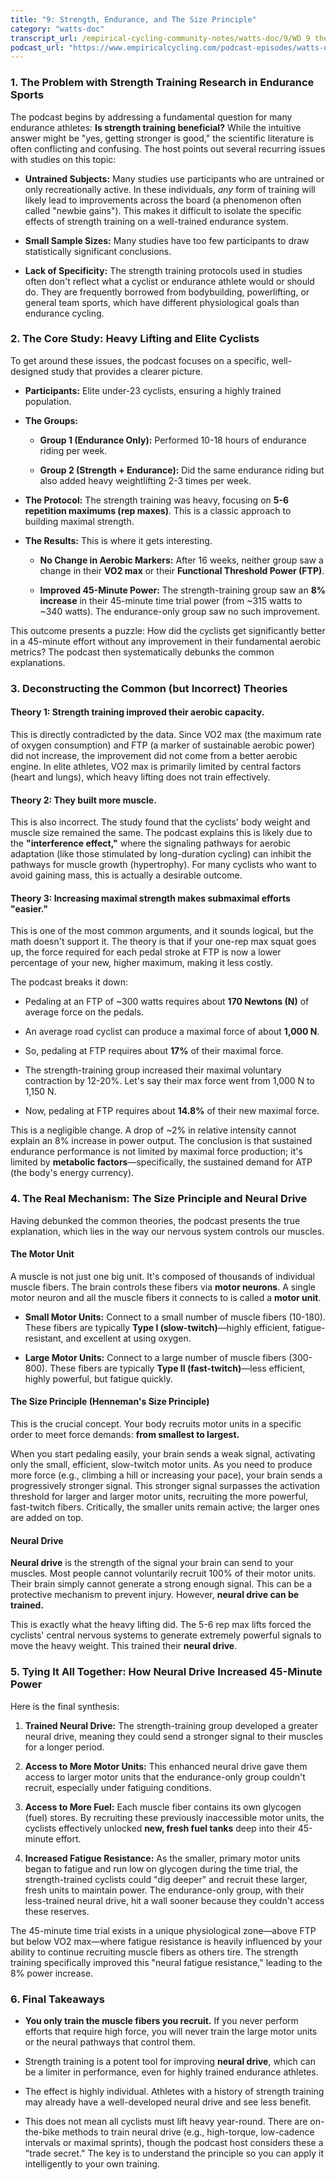 ```yaml
---
title: "9: Strength, Endurance, and The Size Principle"
category: "watts-doc"
transcript_url: /empirical-cycling-community-notes/watts-doc/9/WD 9 the size principle (transcribed on 08-Aug-2025 10-43-01).txt
podcast_url: "https://www.empiricalcycling.com/podcast-episodes/watts-doc-9-strength-endurance-and-the-size-principle"
---
```



### 1. The Problem with Strength Training Research in Endurance Sports

The podcast begins by addressing a fundamental question for many endurance athletes: **Is strength training beneficial?** While the intuitive answer might be "yes, getting stronger is good," the scientific literature is often conflicting and confusing. The host points out several recurring issues with studies on this topic:

-   **Untrained Subjects:** Many studies use participants who are untrained or only recreationally active. In these individuals, _any_ form of training will likely lead to improvements across the board (a phenomenon often called "newbie gains"). This makes it difficult to isolate the specific effects of strength training on a well-trained endurance system.
    
-   **Small Sample Sizes:** Many studies have too few participants to draw statistically significant conclusions.
    
-   **Lack of Specificity:** The strength training protocols used in studies often don't reflect what a cyclist or endurance athlete would or should do. They are frequently borrowed from bodybuilding, powerlifting, or general team sports, which have different physiological goals than endurance cycling.
    

### 2. The Core Study: Heavy Lifting and Elite Cyclists

To get around these issues, the podcast focuses on a specific, well-designed study that provides a clearer picture.

-   **Participants:** Elite under-23 cyclists, ensuring a highly trained population.
    
-   **The Groups:**
    
    -   **Group 1 (Endurance Only):** Performed 10-18 hours of endurance riding per week.
        
    -   **Group 2 (Strength + Endurance):** Did the same endurance riding but also added heavy weightlifting 2-3 times per week.
        
-   **The Protocol:** The strength training was heavy, focusing on **5-6 repetition maximums (rep maxes)**. This is a classic approach to building maximal strength.
    
-   **The Results:** This is where it gets interesting.
    
    -   **No Change in Aerobic Markers:** After 16 weeks, neither group saw a change in their **VO2 max** or their **Functional Threshold Power (FTP)**.
        
    -   **Improved 45-Minute Power:** The strength-training group saw an **8% increase** in their 45-minute time trial power (from ~315 watts to ~340 watts). The endurance-only group saw no such improvement.
        

This outcome presents a puzzle: How did the cyclists get significantly better in a 45-minute effort without any improvement in their fundamental aerobic metrics? The podcast then systematically debunks the common explanations.

### 3. Deconstructing the Common (but Incorrect) Theories

#### Theory 1: Strength training improved their aerobic capacity.

This is directly contradicted by the data. Since VO2 max (the maximum rate of oxygen consumption) and FTP (a marker of sustainable aerobic power) did not increase, the improvement did not come from a better aerobic engine. In elite athletes, VO2 max is primarily limited by central factors (heart and lungs), which heavy lifting does not train effectively.

#### Theory 2: They built more muscle.

This is also incorrect. The study found that the cyclists' body weight and muscle size remained the same. The podcast explains this is likely due to the **"interference effect,"** where the signaling pathways for aerobic adaptation (like those stimulated by long-duration cycling) can inhibit the pathways for muscle growth (hypertrophy). For many cyclists who want to avoid gaining mass, this is actually a desirable outcome.

#### Theory 3: Increasing maximal strength makes submaximal efforts "easier."

This is one of the most common arguments, and it sounds logical, but the math doesn't support it. The theory is that if your one-rep max squat goes up, the force required for each pedal stroke at FTP is now a lower percentage of your new, higher maximum, making it less costly.

The podcast breaks it down:

-   Pedaling at an FTP of ~300 watts requires about **170 Newtons (N)** of average force on the pedals.
    
-   An average road cyclist can produce a maximal force of about **1,000 N**.
    
-   So, pedaling at FTP requires about **17%** of their maximal force.
    
-   The strength-training group increased their maximal voluntary contraction by 12-20%. Let's say their max force went from 1,000 N to 1,150 N.
    
-   Now, pedaling at FTP requires about **14.8%** of their new maximal force.
    

This is a negligible change. A drop of ~2% in relative intensity cannot explain an 8% increase in power output. The conclusion is that sustained endurance performance is not limited by maximal force production; it's limited by **metabolic factors**—specifically, the sustained demand for ATP (the body's energy currency).

### 4. The Real Mechanism: The Size Principle and Neural Drive

Having debunked the common theories, the podcast presents the true explanation, which lies in the way our nervous system controls our muscles.

#### The Motor Unit

A muscle is not just one big unit. It's composed of thousands of individual muscle fibers. The brain controls these fibers via **motor neurons**. A single motor neuron and all the muscle fibers it connects to is called a **motor unit**.

-   **Small Motor Units:** Connect to a small number of muscle fibers (10-180). These fibers are typically **Type I (slow-twitch)**—highly efficient, fatigue-resistant, and excellent at using oxygen.
    
-   **Large Motor Units:** Connect to a large number of muscle fibers (300-800). These fibers are typically **Type II (fast-twitch)**—less efficient, highly powerful, but fatigue quickly.
    

#### The Size Principle (Henneman's Size Principle)

This is the crucial concept. Your body recruits motor units in a specific order to meet force demands: **from smallest to largest.**

When you start pedaling easily, your brain sends a weak signal, activating only the small, efficient, slow-twitch motor units. As you need to produce more force (e.g., climbing a hill or increasing your pace), your brain sends a progressively stronger signal. This stronger signal surpasses the activation threshold for larger and larger motor units, recruiting the more powerful, fast-twitch fibers. Critically, the smaller units remain active; the larger ones are added on top.

#### Neural Drive

**Neural drive** is the strength of the signal your brain can send to your muscles. Most people cannot voluntarily recruit 100% of their motor units. Their brain simply cannot generate a strong enough signal. This can be a protective mechanism to prevent injury. However, **neural drive can be trained.**

This is exactly what the heavy lifting did. The 5-6 rep max lifts forced the cyclists' central nervous systems to generate extremely powerful signals to move the heavy weight. This trained their **neural drive**.

### 5. Tying It All Together: How Neural Drive Increased 45-Minute Power

Here is the final synthesis:

1.  **Trained Neural Drive:** The strength-training group developed a greater neural drive, meaning they could send a stronger signal to their muscles for a longer period.
    
2.  **Access to More Motor Units:** This enhanced neural drive gave them access to larger motor units that the endurance-only group couldn't recruit, especially under fatiguing conditions.
    
3.  **Access to More Fuel:** Each muscle fiber contains its own glycogen (fuel) stores. By recruiting these previously inaccessible motor units, the cyclists effectively unlocked **new, fresh fuel tanks** deep into their 45-minute effort.
    
4.  **Increased Fatigue Resistance:** As the smaller, primary motor units began to fatigue and run low on glycogen during the time trial, the strength-trained cyclists could "dig deeper" and recruit these larger, fresh units to maintain power. The endurance-only group, with their less-trained neural drive, hit a wall sooner because they couldn't access these reserves.
    

The 45-minute time trial exists in a unique physiological zone—above FTP but below VO2 max—where fatigue resistance is heavily influenced by your ability to continue recruiting muscle fibers as others tire. The strength training specifically improved this "neural fatigue resistance," leading to the 8% power increase.

### 6. Final Takeaways

-   **You only train the muscle fibers you recruit.** If you never perform efforts that require high force, you will never train the large motor units or the neural pathways that control them.
    
-   Strength training is a potent tool for improving **neural drive**, which can be a limiter in performance, even for highly trained endurance athletes.
    
-   The effect is highly individual. Athletes with a history of strength training may already have a well-developed neural drive and see less benefit.
    
-   This does not mean all cyclists must lift heavy year-round. There are on-the-bike methods to train neural drive (e.g., high-torque, low-cadence intervals or maximal sprints), though the podcast host considers these a "trade secret." The key is to understand the principle so you can apply it intelligently to your own training.